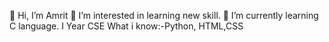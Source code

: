 👋 Hi, I’m  Amrit 
👀 I’m interested in learning new skill.
🌱 I’m currently learning C language.
    I Year CSE
    What i know:-Python, HTML,CSS



<!---
Amritt09/Amritt09 is a ✨ special ✨ repository because its `README.md` (this file) appears on your GitHub profile.
You can click the Preview link to take a look at your changes.
--->

